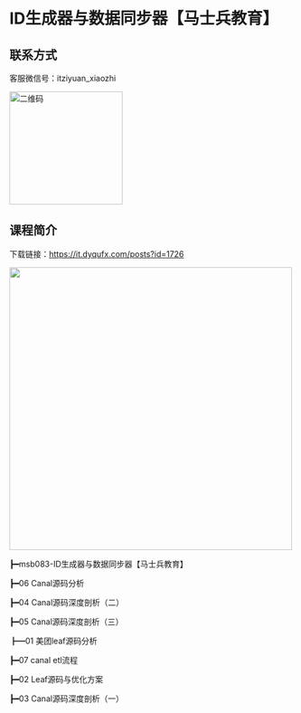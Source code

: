 # ID生成器与数据同步器【马士兵教育】

## 联系方式

客服微信号：itziyuan_xiaozhi

<img src="https://ziyuanyun.oss-cn-guangzhou.aliyuncs.com/common/20240614073449/666b82192834a.jpg" width="200" height="200" alt="二维码">

## 课程简介

下载链接：https://it.dyqufx.com/posts?id=1726

<img src="https://ziyuanyun.oss-cn-guangzhou.aliyuncs.com/yun/20240515183519/66448fe7d6165.jpg" width="500" alt="">

  ┣━msb083-ID生成器与数据同步器【马士兵教育】

 ┣━06 Canal源码分析

 ┣━04 Canal源码深度剖析（二）

 ┣━05 Canal源码深度剖析（三）

 ┣━01 美团leaf源码分析

 ┣━07 canal etl流程

 ┣━02 Leaf源码与优化方案

 ┣━03 Canal源码深度剖析（一）

  